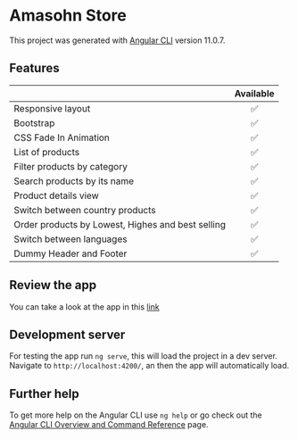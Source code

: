 # Amasohn Store

This project was generated with [Angular CLI](https://github.com/angular/angular-cli) version 11.0.7.

## Features

|                                                     | Available |
| ----------------------------------------------------|:---------:|
| Responsive layout                                   |    ✅    |
| Bootstrap                                           |    ✅    |
| CSS Fade In Animation                               |    ✅    |
| List of products                                    |    ✅    |
| Filter products by category                         |    ✅    |
| Search products by its name                         |    ✅    |
| Product details view                                |    ✅    |
| Switch between country products                     |    ✅    |
| Order products by Lowest, Highes and best selling   |    ✅    |
| Switch between languages                            |    ✅    |
| Dummy Header and Footer                             |    ✅    |

## Review the app
You can take a look at the app in this [link]()

## Development server

For testing the app run `ng serve`, this will load the project in a dev server. Navigate to `http://localhost:4200/`, an then the app will automatically load.

## Further help

To get more help on the Angular CLI use `ng help` or go check out the [Angular CLI Overview and Command Reference](https://angular.io/cli) page.
